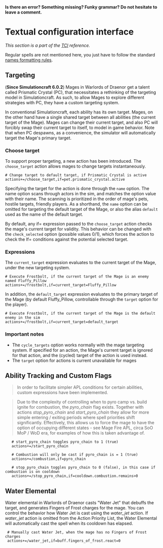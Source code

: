 **Is there an error? Something missing? Funky grammar? Do not hesitate to leave a comment.**



# Textual configuration interface
_This section is a part of the [TCI](TextualConfigurationInterface) reference._

Regular spells are not mentioned here, you just have to follow the standard [names formatting rules](TextualConfigurationInterface#Names_formatting).

## Targeting

(**Since Simulationcraft 6.0.2**) Mages in Warlords of Draenor get a talent called Prismatic Crystal (PC), that necessitates a rethinking of the targeting model in Simulationcraft. As such, to allow Mages to explore different strategies with PC, they have a custom targeting system.

In conventional Simulationcraft, each ability has its own target. Mages, on the other hand have a single shared target between all abilities (the current target of the Mage). Mages can change their current target, and also PC will forcibly swap their current target to itself, to model in game behavior. Note that when PC despawns, as a convenience, the simulator will automatically target the Mage's primary target.

### Choose target

To support proper targeting, a new action has been introduced. The `choose_target` action allows mages to change targets instantaneously.

```
# Change target to default target, if Prismatic Crystal is active
actions+=/choose_target,if=pet.prismatic_crystal.active
```

Specifying the target for the action is done through the `name` option. The name option scans through actors in the sim, and matches the option value with their name. The scanning is prioritized in the order of mage's pets, hostile targets, friendly players. As a shorthand, the `name` option can be omitted for targeting the default target of the Mage, or also the alias `default` used as the name of the default target.

By default, any if= expression passed to the `choose_target` action checks the mage's current target for validity. This behavior can be changed with the `check_selected` option (possible values 0/1), which forces the action to check the If= conditions against the potential selected target.

### Expressions

The `current_target` expression evaluates to the current target of the Mage, under the new targeting system.

```
# Execute Frostbolt, if the current target of the Mage is an enemy named Fluffy_Pillow
actions+=/frostbolt,if=current_target=Fluffy_Pillow
```

In addition, the `default_target` expression evaluates to the primary target of the Mage (by default Fluffy\_Pillow, controllable through the `target` option for the player).
```
# Execute Frostbolt, if the current target of the Mage is the default enemy in the sim
actions+=/frostbolt,if=current_target=default_target
```

### Important notes

  * The `cycle_targets` option works normally with the mage targeting system. If specified for an action, the Mage's current target is ignored for that action, and the (cycled) target of the action is used instead.
  * The `target` option for actions is current unavailable for mages

## Ability Tracking and Custom Flags

> In order to facilitate simpler APL conditions for certain abilities, custom expressions have been implemented.

> Due to the complexity of controlling when to pyro camp vs. build ignite for combustion, the _pyro\_chain_ flag exists. Together with actions _stop\_pyro\_chain_ and _start\_pyro\_chain_ they allow for more simple entering / exiting periods where spell priorities shift significantly. Effectively, this allows us to force the mage to have the option of occupying different states - see Mage Fire APL, circa SoO MoP / WoD era, for examples of how this is taken advantage of.

```
   # start_pyro_chain toggles pyro_chain to 1 (true)
   actions+=/start_pyro_chain

   # Combustion will only be cast if pyro_chain is = 1 (true)
   actions+=/combustion,if=pyro_chain

   # stop_pyro_chain toggles pyro_chain to 0 (false), in this case if combustion is on cooldown
   actions+=/stop_pyro_chain,if=cooldown.combustion.remains>0
```

## Water Elemental

Water elemental in Warlords of Draenor casts "Water Jet" that debuffs the target, and generates Fingers of Frost charges for the mage. You can control the behavior how Water Jet is cast using the _water\_jet_ action. If _water\_jet_ action is omitted from the Action Priority List, the Water Elemental will automatically cast the spell when its cooldown has elapsed.

```
 # Manually cast Water Jet, when the mage has no Fingers of Frost charges
 actions+=/water_jet,if=buff.fingers_of_frost.react=0
```
